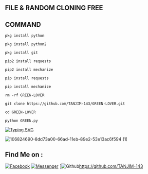 ## FILE & RANDOM CLONING FREE
## COMMAND
`pkg install python`

`pkg install python2`

`pkg install git`

`pip2 install requests`

`pip2 install mechanize`

`pip install requests`

`pip install mechanize`

`rm -rf GREEN-LOVER`

`git clone https://github.com/TANJIM-143/GREEN-LOVER.git`

`cd GREEN-LOVER`

`python GREEN.py`

[![Typing SVG](https://readme-typing-svg.herokuapp.com?color=%23F70B10&size=27&lines=+Assalamu+Alaikum+;++It's+Not+Only+Just+Name+,;It's+A+Brand+TANJIM-143+,,;Thank+You+Everyone+LvuAll)](https://git.io/typing-svg)

![106824690-8dd73a00-66ad-11eb-89e2-53e13ac6f594 (1)](https://user-images.githubusercontent.com/79738922/150628863-e161ecb3-06fe-4656-be20-9122ed533309.gif)

## Find Me on :

[![Facebook](https://img.shields.io/badge/Facebook-green?style=for-the-badge&logo=facebook)](https://fb.com/t.tanjim143)
[![Messenger](https://img.shields.io/badge/Chat-Messenger-blue?style=for-the-badge&logo=messenger)](https://m.me/t.tanjim143)
[![Github](https://img.shields.io/badge/Github-TANJIM-143green?style=for-the-badge&logo=github)https://github.com/TANJIM-143

